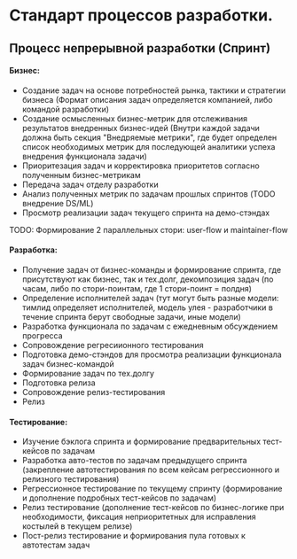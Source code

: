 # Стандарт процессов разработки.

## Процесс непрерывной разработки (Спринт)

#### Бизнес:

- Создание задач на основе потребностей рынка, тактики и стратегии бизнеса (Формат описания задач определяется компанией,
  либо командой разработки)
- Создание осмысленных бизнес-метрик для отслеживания результатов внедренных бизнес-идей (Внутри каждой задачи должна быть
  секция "Внедряемые метрики", где будет определен список необходимых метрик для последующей аналитики успеха внедрения 
  функционала задачи)
- Приоритезация задач и корректировка приоритетов согласно полученным бизнес-метрикам
- Передача задач отделу разработки
- Анализ полученных метрик по задачам прошлых спринтов (TODO внедрение DS/ML)
- Просмотр реализации задач текущего спринта на демо-стэндах

TODO: Формирование 2 параллельных стори: user-flow и maintainer-flow

#### Разработка:

- Получение задач от бизнес-команды и формирование спринта, где присутствуют как бизнес, так и тех.долг, декомпозиция задач 
  (по часам, либо по стори-поинтам, где 1 стори-поинт = полдня)
- Определение исполнителей задач (тут могут быть разные модели: тимлид определяет исполнителей, модель улея - разработчики
  в течение спринта берут свободные задачи, иные модели)
- Разработка функционала по задачам с ежедневным обсуждением прогресса
- Сопровождение регресиионного тестирования
- Подготовка демо-стэндов для просмотра реализации функционала задач бизнес-командой
- Формирование задач по тех.долгу
- Подготовка релиза
- Сопровождение релиз-тестирования
- Релиз

#### Тестирование:

- Изучение бэклога спринта и формирование предварительных тест-кейсов по задачам
- Разработка авто-тестов по задачам предыдущего спринта (закрепление автотестирования по всем кейсам регрессионного и 
  релизного тестирования)
- Регрессионное тестирование по текущему спринту (формирование и дополнение подробных тест-кейсов по задачам)
- Релиз тестирование (дополнение тест-кейсов по бизнес-логике при необходимости, фиксация неприоритетных для исправления
  костылей в текущем релизе)
- Пост-релиз тестирование и формирования пула готовых к автотестам задач